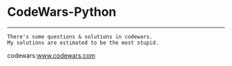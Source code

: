 # CodeWars-Python
-------------------
	There's some questions & solutions in codewars.
	My solutions are estimated to be the most stupid.

codewars:<a href="https://www.codewars.com/r/GDo83Q" target="_blank">www.codewars.com</a>